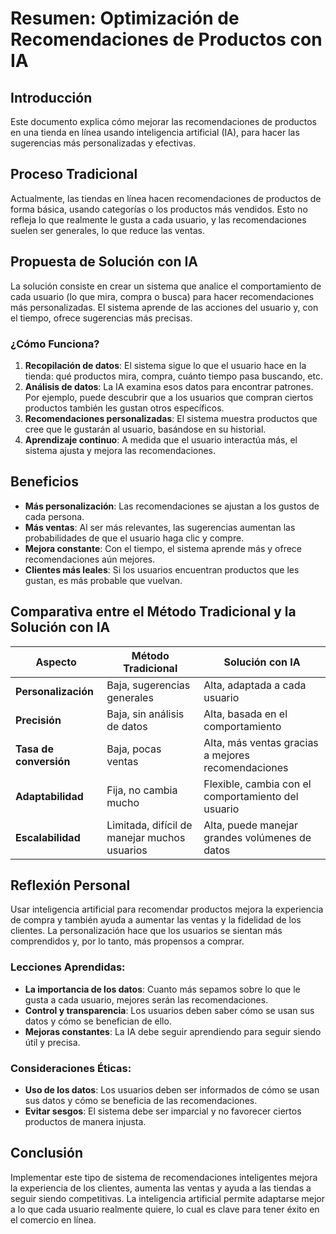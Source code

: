 # Resumen: Optimización de Recomendaciones de Productos con IA

## Introducción
Este documento explica cómo mejorar las recomendaciones de productos en una tienda en línea usando inteligencia artificial (IA), para hacer las sugerencias más personalizadas y efectivas.

## Proceso Tradicional
Actualmente, las tiendas en línea hacen recomendaciones de productos de forma básica, usando categorías o los productos más vendidos. Esto no refleja lo que realmente le gusta a cada usuario, y las recomendaciones suelen ser generales, lo que reduce las ventas.

## Propuesta de Solución con IA
La solución consiste en crear un sistema que analice el comportamiento de cada usuario (lo que mira, compra o busca) para hacer recomendaciones más personalizadas. El sistema aprende de las acciones del usuario y, con el tiempo, ofrece sugerencias más precisas.

### ¿Cómo Funciona?
1. **Recopilación de datos**: El sistema sigue lo que el usuario hace en la tienda: qué productos mira, compra, cuánto tiempo pasa buscando, etc.
2. **Análisis de datos**: La IA examina esos datos para encontrar patrones. Por ejemplo, puede descubrir que a los usuarios que compran ciertos productos también les gustan otros específicos.
3. **Recomendaciones personalizadas**: El sistema muestra productos que cree que le gustarán al usuario, basándose en su historial.
4. **Aprendizaje continuo**: A medida que el usuario interactúa más, el sistema ajusta y mejora las recomendaciones.

## Beneficios
- **Más personalización**: Las recomendaciones se ajustan a los gustos de cada persona.
- **Más ventas**: Al ser más relevantes, las sugerencias aumentan las probabilidades de que el usuario haga clic y compre.
- **Mejora constante**: Con el tiempo, el sistema aprende más y ofrece recomendaciones aún mejores.
- **Clientes más leales**: Si los usuarios encuentran productos que les gustan, es más probable que vuelvan.

## Comparativa entre el Método Tradicional y la Solución con IA

| **Aspecto**               | **Método Tradicional**           | **Solución con IA**                |
|---------------------------|----------------------------------|------------------------------------|
| **Personalización**        | Baja, sugerencias generales      | Alta, adaptada a cada usuario     |
| **Precisión**              | Baja, sin análisis de datos      | Alta, basada en el comportamiento |
| **Tasa de conversión**     | Baja, pocas ventas               | Alta, más ventas gracias a mejores recomendaciones |
| **Adaptabilidad**          | Fija, no cambia mucho            | Flexible, cambia con el comportamiento del usuario |
| **Escalabilidad**          | Limitada, difícil de manejar muchos usuarios | Alta, puede manejar grandes volúmenes de datos |

## Reflexión Personal
Usar inteligencia artificial para recomendar productos mejora la experiencia de compra y también ayuda a aumentar las ventas y la fidelidad de los clientes. La personalización hace que los usuarios se sientan más comprendidos y, por lo tanto, más propensos a comprar.

### Lecciones Aprendidas:
- **La importancia de los datos**: Cuanto más sepamos sobre lo que le gusta a cada usuario, mejores serán las recomendaciones.
- **Control y transparencia**: Los usuarios deben saber cómo se usan sus datos y cómo se benefician de ello.
- **Mejoras constantes**: La IA debe seguir aprendiendo para seguir siendo útil y precisa.

### Consideraciones Éticas:
- **Uso de los datos**: Los usuarios deben ser informados de cómo se usan sus datos y cómo se beneficia de las recomendaciones.
- **Evitar sesgos**: El sistema debe ser imparcial y no favorecer ciertos productos de manera injusta.

## Conclusión
Implementar este tipo de sistema de recomendaciones inteligentes mejora la experiencia de los clientes, aumenta las ventas y ayuda a las tiendas a seguir siendo competitivas. La inteligencia artificial permite adaptarse mejor a lo que cada usuario realmente quiere, lo cual es clave para tener éxito en el comercio en línea.

